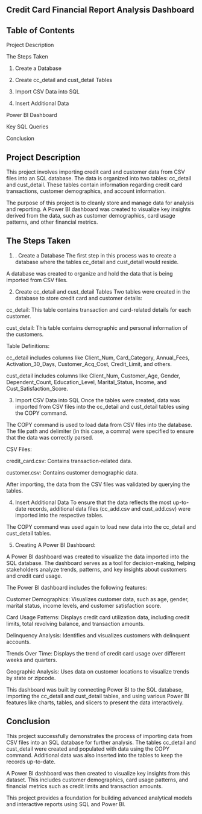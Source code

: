 
## Credit Card Financial Report Analysis Dashboard
## Table of Contents

Project Description

The Steps Taken

1. Create a Database

2. Create cc_detail and cust_detail Tables

3. Import CSV Data into SQL

4. Insert Additional Data

Power BI Dashboard

Key SQL Queries

Conclusion
## Project Description

This project involves importing credit card and customer data from CSV files into an SQL database. The data is organized into two tables: cc_detail and cust_detail. These tables contain information regarding credit card transactions, customer demographics, and account information.

The purpose of this project is to cleanly store and manage data for analysis and reporting. A Power BI dashboard was created to visualize key insights derived from the data, such as customer demographics, card usage patterns, and other financial metrics.


## The Steps Taken

1. . Create a Database
The first step in this process was to create a database where the tables cc_detail and cust_detail would reside.

A database was created to organize and hold the data that is being imported from CSV files.

2. Create cc_detail and cust_detail Tables
Two tables were created in the database to store credit card and customer details:

cc_detail: This table contains transaction and card-related details for each customer.

cust_detail: This table contains demographic and personal information of the customers.

Table Definitions:

cc_detail includes columns like Client_Num, Card_Category, Annual_Fees, Activation_30_Days, Customer_Acq_Cost, Credit_Limit, and others.

cust_detail includes columns like Client_Num, Customer_Age, Gender, Dependent_Count, Education_Level, Marital_Status, Income, and Cust_Satisfaction_Score.

3. Import CSV Data into SQL
Once the tables were created, data was imported from CSV files into the cc_detail and cust_detail tables using the COPY command.

The COPY command is used to load data from CSV files into the database. The file path and delimiter (in this case, a comma) were specified to ensure that the data was correctly parsed.

CSV Files:

credit_card.csv: Contains transaction-related data.

customer.csv: Contains customer demographic data.

After importing, the data from the CSV files was validated by querying the tables.

4. Insert Additional Data
To ensure that the data reflects the most up-to-date records, additional data files (cc_add.csv and cust_add.csv) were imported into the respective tables.

The COPY command was used again to load new data into the cc_detail and cust_detail tables.

5. Creating A Power BI Dashboard:

A Power BI dashboard was created to visualize the data imported into the SQL database. The dashboard serves as a tool for decision-making, helping stakeholders analyze trends, patterns, and key insights about customers and credit card usage.

The Power BI dashboard includes the following features:

Customer Demographics: Visualizes customer data, such as age, gender, marital status, income levels, and customer satisfaction score.

Card Usage Patterns: Displays credit card utilization data, including credit limits, total revolving balance, and transaction amounts.

Delinquency Analysis: Identifies and visualizes customers with delinquent accounts.

Trends Over Time: Displays the trend of credit card usage over different weeks and quarters.

Geographic Analysis: Uses data on customer locations to visualize trends by state or zipcode.

This dashboard was built by connecting Power BI to the SQL database, importing the cc_detail and cust_detail tables, and using various Power BI features like charts, tables, and slicers to present the data interactively.
## Conclusion

This project successfully demonstrates the process of importing data from CSV files into an SQL database for further analysis. The tables cc_detail and cust_detail were created and populated with data using the COPY command. Additional data was also inserted into the tables to keep the records up-to-date.

A Power BI dashboard was then created to visualize key insights from this dataset. This includes customer demographics, card usage patterns, and financial metrics such as credit limits and transaction amounts.

This project provides a foundation for building advanced analytical models and interactive reports using SQL and Power BI.